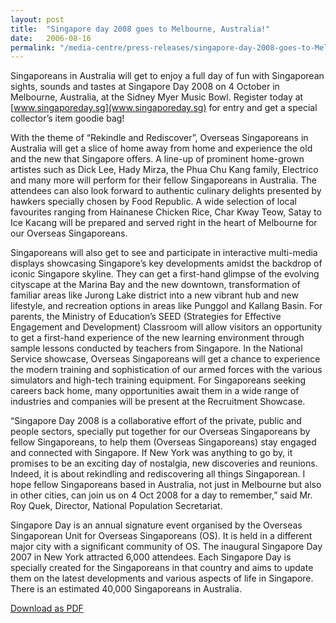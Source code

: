 ```yaml
---
layout: post
title:  "Singapore day 2008 goes to Melbourne, Australia!"
date:   2006-08-16
permalink: "/media-centre/press-releases/singapore-day-2008-goes-to-Melbourne-Australia!"
---
```



Singaporeans in Australia will get to enjoy a full day of fun with Singaporean sights, sounds and tastes at Singapore Day 2008 on 4 October in Melbourne, Australia, at the Sidney Myer Music Bowl. Register today at [www.singaporeday.sg](www.singaporeday.sg) for entry and get a special collector’s item goodie bag!

With the theme of “Rekindle and Rediscover”, Overseas Singaporeans in Australia will get a slice of home away from home and experience the old and the new that Singapore offers. A line-up of prominent home-grown artistes such as Dick Lee, Hady Mirza, the Phua Chu Kang family, Electrico and many more will perform for their fellow Singaporeans in Australia. The attendees can also look forward to authentic culinary delights presented by hawkers specially chosen by Food Republic. A wide selection of local favourites ranging from Hainanese Chicken Rice, Char Kway Teow, Satay to Ice Kacang will be prepared and served right in the heart of Melbourne for our Overseas Singaporeans.

Singaporeans will also get to see and participate in interactive multi-media displays showcasing Singapore’s key developments amidst the backdrop of iconic Singapore skyline. They can get a first-hand glimpse of the evolving cityscape at the Marina Bay and the new downtown, transformation of familiar areas like Jurong Lake district into a new vibrant hub and new lifestyle, and recreation options in areas like Punggol and Kallang Basin. For parents, the Ministry of Education’s SEED (Strategies for Effective Engagement and Development) Classroom will allow visitors an opportunity to get a first-hand experience of the new learning environment through sample lessons conducted by teachers from Singapore. In the National Service showcase, Overseas Singaporeans will get a chance to experience the modern training and sophistication of our armed forces with the various simulators and high-tech training equipment. For Singaporeans seeking careers back home, many opportunities await them in a wide range of industries and companies will be present at the Recruitment Showcase.

“Singapore Day 2008 is a collaborative effort of the private, public and people sectors, specially put together for our Overseas Singaporeans by fellow Singaporeans, to help them (Overseas Singaporeans) stay engaged and connected with Singapore. If New York was anything to go by, it promises to be an exciting day of nostalgia, new discoveries and reunions. Indeed, it is about rekindling and rediscovering all things Singaporean. I hope fellow Singaporeans based in Australia, not just in Melbourne but also in other cities, can join us on 4 Oct 2008 for a day to remember,” said Mr. Roy Quek, Director, National Population Secretariat.

Singapore Day is an annual signature event organised by the Overseas Singaporean Unit for Overseas Singaporeans (OS). It is held in a different major city with a significant community of OS. The inaugural Singapore Day 2007 in New York attracted 6,000 attendees. Each Singapore Day is specially created for the Singaporeans in that country and aims to update them on the latest developments and various aspects of life in Singapore. There is an estimated 40,000 Singaporeans in Australia.

[Download as PDF]({{site.baseurl}}/files/press-releases/GetPdf/singapore-day-2008-goes-to-melbourne-australia!/)
